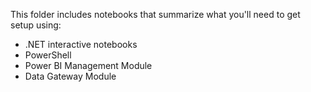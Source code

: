 This folder includes notebooks that summarize what you'll need to get setup using: 
- .NET interactive notebooks
- PowerShell
- Power BI Management Module 
- Data Gateway Module
